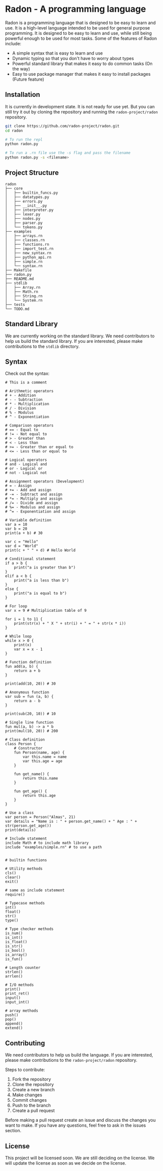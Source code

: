# Radon - A programming language

Radon is a programming language that is designed to be easy to learn and use. It is a high-level language intended to be used for general purpose programming. It is designed to be easy to learn and use, while still being powerful enough to be used for most tasks. Some of the features of Radon include:

- A simple syntax that is easy to learn and use
- Dynamic typing so that you don't have to worry about types
- Powerful standard library that makes it easy to do common tasks (On the way)
- Easy to use package manager that makes it easy to install packages (Future feature)

## Installation

It is currently in development state. It is not ready for use yet. But you can still try it out by cloning the repository and running the `radon-project/radon` repository. 

```bash
git clone https://github.com/radon-project/radon.git
cd radon

# To run the repl
python radon.py

# To run a .rn file use the -s flag and pass the filename
python radon.py -s <filename>
```

## Project Structure

```
radon
├── core
│   ├── builtin_funcs.py
│   ├── datatypes.py
│   ├── errors.py
│   ├── __init__.py
│   ├── interpreter.py
│   ├── lexer.py
│   ├── nodes.py
│   ├── parser.py
│   └── tokens.py
├── examples
│   ├── arrays.rn
│   ├── classes.rn
│   ├── functions.rn
│   ├── import_test.rn
│   ├── new_syntax.rn
│   ├── python_api.rn
│   ├── simple.rn
│   └── syntax.rn
├── Makefile
├── radon.py
├── README.md
├── stdlib
│   ├── Array.rn
│   ├── Math.rn
│   ├── String.rn
│   └── System.rn
├── tests
└── TODO.md
```

## Standard Library

We are currently working on the standard library. We need contributors to help us build the standard library. If you are interested, please make contributions to the `stdlib` directory.


## Syntax

Check out the syntax:

```radon
# This is a comment

# Arithmetic operators
# + - Addition
# - - Subtraction
# * - Multiplication
# / - Division
# % - Modulus
# ^ - Exponentiation

# Comparison operators
# == - Equal to
# != - Not equal to
# > - Greater than
# < - Less than
# >= - Greater than or equal to
# <= - Less than or equal to

# Logical operators
# and - Logical and
# or - Logical or
# not - Logical not

# Assignment operators (Development)
# = - Assign
# += - Add and assign
# -= - Subtract and assign
# *= - Multiply and assign
# /= - Divide and assign
# %= - Modulus and assign
# ^= - Exponentiation and assign

# Variable definition
var a = 10
var b = 20
print(a + b) # 30

var c = "Hello"
var d = "World"
print(c + " " + d) # Hello World

# Conditional statement
if a > b {
    print("a is greater than b")
} 
elif a < b {
    print("a is less than b")
} 
else {
    print("a is equal to b")
}

# For loop
var x = 9 # Multiplication table of 9

for i = 1 to 11 {
    print(str(x) + " X " + str(i) + " = " + str(x * i))
}

# While loop
while x > 0 {
    print(x)
    var x = x - 1
}

# Function definition
fun add(a, b) {
    return a + b
}

print(add(10, 20)) # 30

# Anonymous function
var sub = fun (a, b) {
    return a - b
}

print(sub(20, 10)) # 10

# Single line function
fun mul(a, b) -> a * b
print(mul(10, 20)) # 200

# Class definition
class Person {
    # Constructor
    fun Person(name, age) {
        var this.name = name
        var this.age = age
    }

    fun get_name() {
        return this.name
    }

    fun get_age() {
        return this.age
    }
}

# Use a class
var person = Person("Almas", 21)
var details = "Name is : " + person.get_name() + " Age : " + str(person.get_age())
print(details)

# Include statement
include Math # to include math library
include "examples/simple.rn" # to use a path


# builtin functions

# Utility methods
cls()
clear()
exit()

# same as include statement
require() 

# Typecase methods
int()
float()
str()
type()

# Type checker methods
is_num()
is_int()
is_float()
is_str()
is_bool()
is_array()
is_fun()

# Length counter
strlen()
arrlen()

# I/O methods
print()
print_ret()
input()
input_int()

# array methods
push()
pop()
append()
extend()
```

## Contributing

We need contributors to help us build the language. If you are interested, please make contributions to the `radon-project/radon` repository. 

Steps to contribute:

1. Fork the repository
2. Clone the repository
3. Create a new branch
4. Make changes
5. Commit changes
6. Push to the branch
7. Create a pull request

Before making a pull request create an issue and discuss the changes you want to make. If you have any questions, feel free to ask in the issues section.

## License

This project will be licensed soon. We are still deciding on the license. We will update the license as soon as we decide on the license. 

